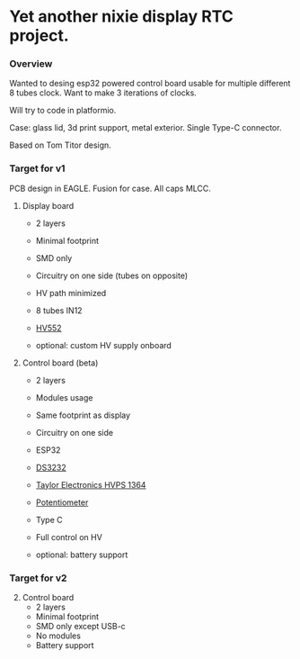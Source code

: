 # Yet another nixie display RTC project.

### Overview
Wanted to desing esp32 powered control board usable for multiple different 8 tubes clock.
Want to make 3 iterations of clocks.

Will try to code in platformio.

Case: glass lid, 3d print support, metal exterior.
Single Type-C connector.

Based on Tom Titor design.

### Target for v1
PCB design in EAGLE. Fusion for case.
All caps MLCC.

1. Display board 
    * 2 layers
    * Minimal footprint
    * SMD only
    * Circuitry on one side (tubes on opposite)
    * HV path minimized
    * 8 tubes IN12
    * [HV552](https://ww1.microchip.com/downloads/en/DeviceDoc/HV5523-32-Channel-Serial-to-Parallel-Converter-with-Open-Drain-Outputs-Data-Sheet-20005700A.pdf)
    
    * optional: custom HV supply onboard
    
2. Control board (beta)
    * 2 layers
    * Modules usage
    * Same footprint as display
    * Circuitry on one side
    * ESP32
    * [DS3232](https://www.analog.com/media/en/technical-documentation/data-sheets/ds3232.pdf)
    * [Taylor Electronics HVPS 1364](https://www.shop-tes.com/content/Datasheets/8002K.pdf)
    * [Potentiometer](https://www.mouser.jp/datasheet/2/609/MAX5460_MAX5468-3129691.pdf)
    * Type C
    * Full control on HV 

    * optional: battery support

### Target for v2

2. Control board
    * 2 layers
    * Minimal footprint
    * SMD only except USB-c
    * No modules
    * Battery support


